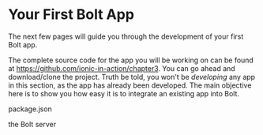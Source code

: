 # Your First Bolt App

The next few pages will guide you through the development of your first Bolt app.

The complete source code for the app you will be working on can be found at  [https:\/\/github.com\/ionic-in-action\/chapter3](https://github.com/ionic-in-action/chapter3). You can go ahead and download\/clone the project. Truth be told, you won't be _developing_ any app in this section, as the app has already been developed. The main objective here is to show you how easy it is to integrate an existing app into Bolt.

package.json

the Bolt server

